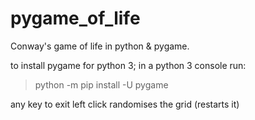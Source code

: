 # pygame_of_life
Conway's game of life in python &amp; pygame.

to install pygame for python 3; in a python 3 console run:  
> python -m pip install -U pygame

any key to exit
left click randomises the grid (restarts it)
